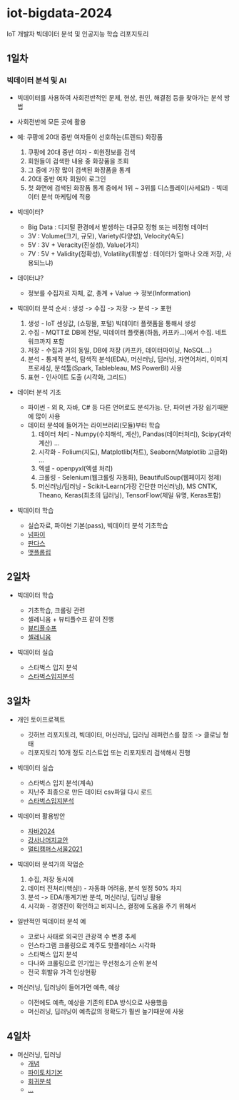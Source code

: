 # iot-bigdata-2024
IoT 개발자 빅데이터 분석 및 인공지능 학습 리포지토리

## 1일차

### 빅데이터 분석 및 AI
- 빅데이터를 사용하여 사회전반적인 문제, 현상, 원인, 해결점 등을 찾아가는 분석 방법
- 사회전반에 모든 곳에 활용
- 예: 쿠팡에 20대 중반 여자들이 선호하는(트렌드) 화장품
    1. 쿠팡에 20대 중반 여자 - 회원정보를 검색
    2. 회원들이 검색한 내용 중 화장품을 조회
    3. 그 중에 가장 많이 검색된 화장품을 통계
    4. 20대 중반 여자 회원이 로그인
    5. 첫 화면에 검색된 화장품 통계 중에서 1위 ~ 3위를 디스플레이(사세요!) - 빅데이터 분석 마케팅에 적용

- 빅데이터?
    - Big Data : 디지털 환경에서 발생하는 대규모 정형 또는 비정형 데이터 
    - 3V : Volume(크기, 규모), Variety(다양성), Velocity(속도)
    - 5V : 3V + Veracity(진실성), Value(가치)
    - 7V : 5V + Validity(정확성), Volatility(휘발성 : 데이터가 얼마나 오래 저장, 사용되느냐)

- 데이터냐?
    - 정보를 수집자료 자체, 값, 총계 + Value -> 정보(Information)

- 빅데이터 분석 순서 : 생성 -> 수집 -> 저장 -> 분석 -> 표현
    1. 생성 - IoT 센싱값, (쇼핑몰, 포털) 빅데이터 플랫폼을 통해서 생성
    2. 수집 - MQTT로 DB에 전달, 빅데이터 플랫폼(하둡, 카프카...)에서 수집. 네트워크까지 포함
    3. 저장 - 수집과 거의 동일, DB에 저장 (카프카, 데이터마이닝, NoSQL...)
    4. 분석 - 통계적 분석, 탐색적 분석(EDA), 머신러닝, 딥러닝, 자연어처리, 이미지프로세싱, 분석툴(Spark, Tablebleau, MS PowerBI) 사용
    5. 표현 - 인사이트 도출 (시각화, 그리드)

- 데이터 분석 기초
    - 파이썬 - 외 R, 자바, C# 등 다른 언어로도 분석가능. 단, 파이썬 가장 쉽기때문에 많이 사용
    - 데이터 분석에 들어가는 라이브러리(모듈)부터 학습
        1. 데이터 처리 - Numpy(수치해석, 계산), Pandas(데이터처리), Scipy(과학계산) ...
        2. 시각화 - Folium(지도), Matplotlib(차트), Seaborn(Matplotlib 고급화) ...
        3. 엑셀 - openpyxl(엑셀 처리)
        4. 크롤링 - Selenium(웹크롤링 자동화), BeautifulSoup(웹페이지 정제)
        5. 머신러닝/딥러닝 - Scikit-Learn(가장 간단한 머신러닝), MS CNTK, Theano, Keras(최초의 딥러닝), TensorFlow(제일 유명, Keras포함)

- 빅데이터 학습
    - 실습자료, 파이썬 기본(pass), 빅데이터 분석 기초학습 
    - [넘파이](https://github.com/LEUNSU/iot-bigdata-2024/blob/main/day01/bda01_numpy_basic.ipynb)
    - [판다스](https://github.com/LEUNSU/iot-bigdata-2024/blob/main/day01/bda02_pandas_basic.ipynb)
    - [맷플롭립](https://github.com/LEUNSU/iot-bigdata-2024/blob/main/day01/bda03_matplotlib_basic.ipynb)


## 2일차
- 빅데이터 학습
    - 기초학습, 크롤링 관련
    - 셀레니움 + 뷰티플수프 같이 진행
    - [뷰티플수프](https://github.com/LEUNSU/iot-bigdata-2024/blob/main/day02/dba04_beautifulsoup_basic.ipynb)
    - [셀레니움](https://github.com/LEUNSU/iot-bigdata-2024/blob/main/day02/dba05_selenium_basic.ipynb)

- 빅데이터 실습
    - 스타벅스 입지 분석
    - [스타벅스입지분석](https://github.com/LEUNSU/iot-bigdata-2024/blob/main/day02/dba06_starbucks_analysis.ipynb)

## 3일차
- 개인 토이프로젝트
    - 깃허브 리포지토리, 빅데이터, 머신러닝, 딥러닝 레퍼런스를 참조 -> 클로닝 형태
    - 리포지토리 10개 정도 리스트업 또는 리포지토리 검색해서 진행

- 빅데이터 실습
    - 스타벅스 입지 분석(계속)
    - 지난주 최종으로 만든 데이터 csv파일 다시 로드
    - [스타벅스입지분석](https://github.com/LEUNSU/iot-bigdata-2024/blob/main/day03/dba07_starbucks_analysis.ipynb)

- 빅데이터 활용방안
    - [자바2024](https://github.com/hugoMGSung/bigdata-analysis-2024)
    - [강사나머지교안](https://github.com/hugoMGSung/works-need-it-data-analysis)
    - [멀티캠퍼스서울2021](https://github.com/ckiekim/DataAnalysis-2021-3)

- 빅데이터 분석가의 작업순
    1. 수집, 저장 동시에
    2. 데이터 전처리(핵심!) - 자동화 어려움, 분석 일정 50% 차지
    3. 분석 -> EDA/통계기반 분석, 머신러닝, 딥러닝 활용
    4. 시각화 - 경영진이 확인하고 비지니스, 결정에 도움을 주기 위해서

- 일반적인 빅데이터 분석 예
    - 코로나 사태로 외국인 관광객 수 변경 추세
    - 인스타그램 크롤링으로 제주도 핫플레이스 시각화
    - 스타벅스 입지 분석
    - 다나와 크롤링으로 인기있는 무선청소기 순위 분석
    - 전국 휘발유 가격 인상현황

- 머신러닝, 딥러닝이 들어가면 예측, 예상
    - 이전에도 예측, 예상을 기존의 EDA 방식으로 사용했음
    - 머신러닝, 딥러닝이 예측값의 정확도가 훨씬 높기때문에 사용

## 4일차
- 머신러닝, 딥러닝
    - [개념]()
    - [파이토치기본]()
    - [회귀분석]()
    - [...]()